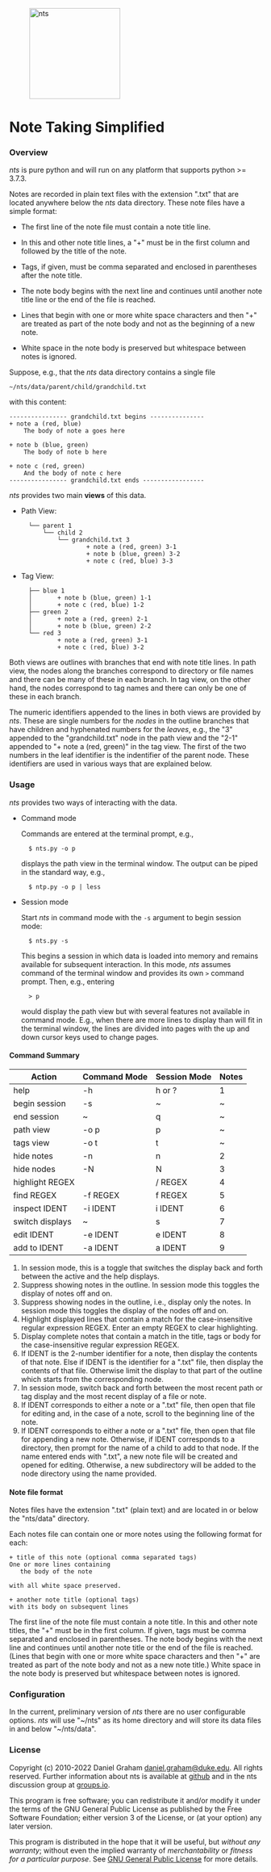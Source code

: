 <figure>
	<img src="https://raw.githubusercontent.com/dagraham/nts-dgraham/master/ntslogo.png" alt="nts"  width="180px" />
</figure>


# Note Taking Simplified

### Overview

*nts* is pure python and will run on any platform that supports python >= 3.7.3.

Notes are recorded in plain text files with the extension ".txt" that are located anywhere below the *nts* data directory. These note files have a simple format:

* The first line of the note file must contain a note title line.

* In this and other note title lines, a "+" must be in the first column and followed by the title of the note.

* Tags, if given, must be comma separated and enclosed in parentheses after the note title.

* The note body begins with the next line and continues until another note title line or the end of the file is reached.

* Lines that begin with one or more white space characters and then "+" are treated as part of the note body and not as the beginning of a new note.

* White space in the note body is preserved but whitespace between notes is ignored.



Suppose, e.g., that the *nts* data directory contains a single file

	~/nts/data/parent/child/grandchild.txt

with this content:

    ---------------- grandchild.txt begins ---------------
    + note a (red, blue)
        The body of note a goes here

    + note b (blue, green)
        The body of note b here

    + note c (red, green)
        And the body of note c here
    ---------------- grandchild.txt ends -----------------

*nts* provides two main **views** of this data.

* Path View:

        └── parent 1
            └── child 2
                └── grandchild.txt 3
                        + note a (red, green) 3-1
                        + note b (blue, green) 3-2
                        + note c (red, blue) 3-3

* Tag View:

        ├── blue 1
        │       + note b (blue, green) 1-1
        │       + note c (red, blue) 1-2
        ├── green 2
        │       + note a (red, green) 2-1
        │       + note b (blue, green) 2-2
        └── red 3
                + note a (red, green) 3-1
                + note c (red, blue) 3-2

Both views are outlines with branches that end with note title lines. In path view, the nodes along the branches correspond to directory or file names and there can be many of these in each branch. In tag view, on the other hand, the nodes correspond to tag names and there can only be one of these in each branch.

The numeric identifiers appended to the lines in both views are provided by *nts*. These are single numbers for the *nodes* in the outline branches that have children and hyphenated numbers for the *leaves*, e.g., the "3" appended to the "grandchild.txt" node in the path view and the "2-1" appended to "+ note a (red, green)" in the tag view. The first of the two numbers in the leaf identifier is the indentifier of the parent node. These identifiers are used in various ways that are explained below.

### Usage

*nts* provides two ways of interacting with the data.

* Command mode

    Commands are entered at the terminal prompt, e.g.,

		$ nts.py -o p

	displays the path view in the terminal window. The output can be piped in the standard way, e.g.,

		$ ntp.py -o p | less


* Session mode

    Start *nts* in command mode with the `-s` argument to begin session mode:

		$ nts.py -s

	This begins a session in which data is loaded into memory and remains available for subsequent interaction. In this mode, *nts* assumes command of the terminal window and provides its own `>` command prompt. Then, e.g., entering

		> p

	would display the path view but with several features not available in command mode. E.g., when there are more lines to display than will fit in the terminal window, the lines are divided into pages with the up and down cursor keys used to change pages.

#### Command Summary

Action          | Command Mode | Session Mode | Notes
---|---|---|---
help            |  -h      |  h or ?    |   1
begin session   |  -s      |  ~         |   ~
end session     |    ~     |  q         |   ~
path view       |  -o p    |  p         |   ~
tags view       |  -o t    |  t         |   ~
hide notes      | -n       | n          |   2
hide nodes      | -N       | N          |   3
highlight REGEX |          |  / REGEX   |   4
find REGEX      | -f REGEX | f REGEX    |   5
inspect IDENT   | -i IDENT | i IDENT    |   6
switch displays |    ~     | s          |   7
edit IDENT      | -e IDENT | e IDENT    |   8
add to IDENT    | -a IDENT | a IDENT    |   9

1. In session mode, this is a toggle that switches the display back and forth between the active and the help displays.
1. Suppress showing notes in the outline. In session mode this toggles the display of notes off and on.
1. Suppress showing nodes in the outline, i.e., display only the notes. In session mode this toggles the display of the nodes off and on.
1. Highlight displayed lines that contain a match for the case-insensitive regular expression REGEX. Enter an empty REGEX to clear highlighting.
1. Display complete notes that contain a match in the title, tags or body for the case-insensitive regular expression REGEX.
1. If IDENT is the 2-number identifier for a note, then display the contents of that note. Else if IDENT is the identifier for a ".txt" file, then display the contents of that file. Otherwise limit the display to that part of the outline which starts from the corresponding node.
1. In session mode, switch back and forth between the most recent path or tag display and the most recent display of a file or note.
1. If IDENT corresponds to either a note or a ".txt" file, then open that file for editing and, in the case of a note, scroll to the beginning line of the note.
1. If IDENT corresponds to either a note or a ".txt" file, then open that file for appending a new note. Otherwise, if IDENT corresponds to a directory, then prompt for the name of a child to add to that node. If the name entered ends with ".txt", a new note file will be created and opened for editing. Otherwise, a new subdirectory will be added to the node directory using the name provided.


#### Note file format

Notes files have the extension ".txt" (plain text) and are located in or below the "nts/data" directory.

Each notes file can contain one or more notes using the following format for each:

    + title of this note (optional comma separated tags)
    One or more lines containing
       the body of the note

    with all white space preserved.

	+ another note title (optional tags)
	with its body on subsequent lines

The first line of the note file must contain a note title. In this and other note titles, the "+" must be in the first column. If given, tags must be comma separated and enclosed in parentheses. The note body begins with the next line and continues until another note title or the end of the file is reached. (Lines that begin with one or more white space characters and then "+" are treated as part of the note body and not as a new note title.) White space in the note body is preserved but whitespace between notes is ignored.


### Configuration

In the current, preliminary version of *nts* there are no user configurable options. *nts* will use "~/nts" as its home directory and will store its data files in and below "~/nts/data".

### License

Copyright (c) 2010-2022 Daniel Graham <daniel.graham@duke.edu>. All rights reserved. Further information about nts is available at [github](https://github.com/dagraham/nts-dgraham) and in the nts discussion group at [groups.io](https://groups.io/g/nts).

This program is free software; you can redistribute it and/or modify it under the terms of the GNU General Public License as published by the Free Software Foundation; either version 3 of the License, or (at your option) any later version.

This program is distributed in the hope that it will be useful, but *without any warranty*; without even the implied warranty of *merchantability* or *fitness for a particular purpose*. See [GNU General Public License](http://www.gnu.org/licenses/gpl.html) for more details.


